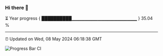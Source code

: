 ### Hi there 👋

⏳ Year progress { ██████████▁▁▁▁▁▁▁▁▁▁▁▁▁▁▁▁▁▁▁▁ } 35.04 %

---

⏰ Updated on Wed, 08 May 2024 06:18:38 GMT

![Progress Bar CI](https://github.com/liununu/liununu/workflows/Progress%20Bar%20CI/badge.svg)
